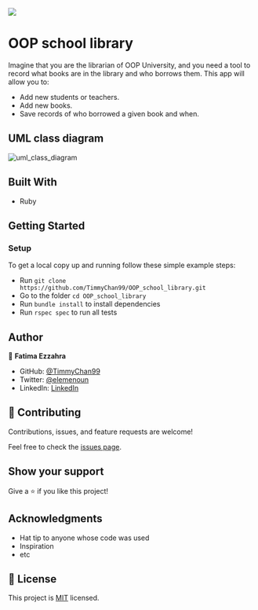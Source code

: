 ![](https://img.shields.io/badge/Microverse-blueviolet)

# OOP school library

Imagine that you are the librarian of OOP University, and you need a tool to record what books are in the library and who borrows them. This app will allow you to:

- Add new students or teachers.
- Add new books.
- Save records of who borrowed a given book and when.

## UML class diagram

![uml_class_diagram](https://user-images.githubusercontent.com/92228303/162537353-70dcf7ff-5257-4c7f-93d3-0ba3163f40c7.png)

## Built With

- Ruby

## Getting Started

### Setup

To get a local copy up and running follow these simple example steps:

- Run `git clone https://github.com/TimmyChan99/OOP_school_library.git`
- Go to the folder `cd OOP_school_library`
- Run `bundle install` to install dependencies
- Run `rspec spec` to run all tests


## Author

👤 **Fatima Ezzahra**

- GitHub: [@TimmyChan99](https://github.com/TimmyChan99)
- Twitter: [@elemenoun](https://twitter.com/elemenoun)
- LinkedIn: [LinkedIn](https://www.linkedin.com/in/fatima-ezzahra-elemenoun-020841225/)

## 🤝 Contributing

Contributions, issues, and feature requests are welcome!

Feel free to check the [issues page](../../issues/).

## Show your support

Give a ⭐️ if you like this project!

## Acknowledgments

- Hat tip to anyone whose code was used
- Inspiration
- etc

## 📝 License

This project is [MIT](./MIT.md) licensed.
